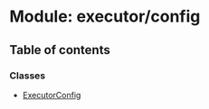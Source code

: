 # Module: executor/config

## Table of contents

### Classes

- [ExecutorConfig](../classes/executor_config.ExecutorConfig.md)
